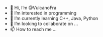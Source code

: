 - 👋 Hi, I’m @VulcanoFra
- 👀 I’m interested in programming
- 🌱 I’m currently learning C++, Java, Python
- 💞️ I’m looking to collaborate on ...
- 📫 How to reach me ...

<!---
biondo00/biondo00 is a ✨ special ✨ repository because its `README.md` (this file) appears on your GitHub profile.
You can click the Preview link to take a look at your changes.
--->
